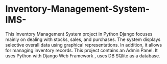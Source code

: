 # Inventory-Management-System-IMS-
This Inventory Management System project in Python Django focuses mainly on dealing with stocks, sales, and purchases. The system displays selective overall data using graphical representations. In addition, it allows for managing inventory records. This project contains an Admin Panel. It uses Python with Django Web Framework , uses DB SQlite as a database.
